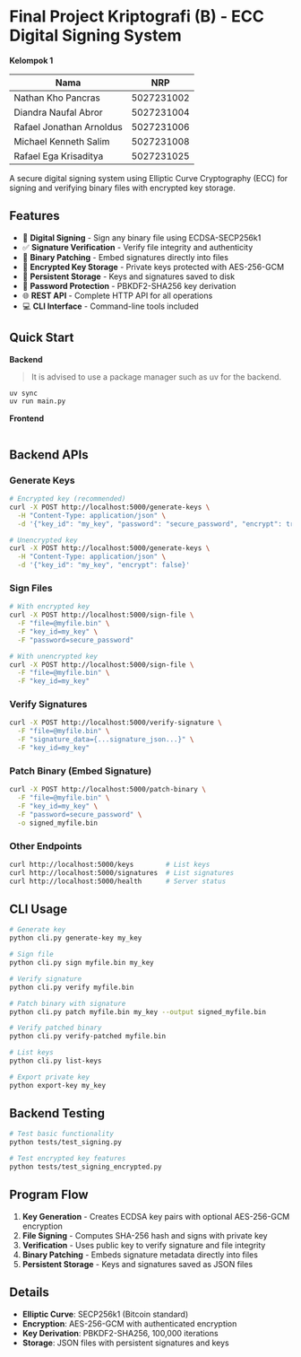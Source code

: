 # Final Project Kriptografi (B) - ECC Digital Signing System

**Kelompok 1**

|Nama|NRP|
|-|-|
|Nathan Kho Pancras|5027231002|
|Diandra Naufal Abror|5027231004|
|Rafael Jonathan Arnoldus|5027231006|
|Michael Kenneth Salim|5027231008|
|Rafael Ega Krisaditya|5027231025|

A secure digital signing system using Elliptic Curve Cryptography (ECC) for signing and verifying binary files with encrypted key storage.

## Features

- 📝 **Digital Signing** - Sign any binary file using ECDSA-SECP256k1
- ✅ **Signature Verification** - Verify file integrity and authenticity  
- 🔧 **Binary Patching** - Embed signatures directly into files
- 🔐 **Encrypted Key Storage** - Private keys protected with AES-256-GCM
- 💾 **Persistent Storage** - Keys and signatures saved to disk
- 🔑 **Password Protection** - PBKDF2-SHA256 key derivation
- 🌐 **REST API** - Complete HTTP API for all operations
- 💻 **CLI Interface** - Command-line tools included

## Quick Start

**Backend**

> It is advised to use a package manager such as uv for the backend.

```bash
uv sync
uv run main.py
```

**Frontend**

```bash
```

## Backend APIs

### Generate Keys
```bash
# Encrypted key (recommended)
curl -X POST http://localhost:5000/generate-keys \
  -H "Content-Type: application/json" \
  -d '{"key_id": "my_key", "password": "secure_password", "encrypt": true}'

# Unencrypted key
curl -X POST http://localhost:5000/generate-keys \
  -H "Content-Type: application/json" \
  -d '{"key_id": "my_key", "encrypt": false}'
```

### Sign Files
```bash
# With encrypted key
curl -X POST http://localhost:5000/sign-file \
  -F "file=@myfile.bin" \
  -F "key_id=my_key" \
  -F "password=secure_password"

# With unencrypted key
curl -X POST http://localhost:5000/sign-file \
  -F "file=@myfile.bin" \
  -F "key_id=my_key"
```

### Verify Signatures
```bash
curl -X POST http://localhost:5000/verify-signature \
  -F "file=@myfile.bin" \
  -F "signature_data={...signature_json...}" \
  -F "key_id=my_key"
```

### Patch Binary (Embed Signature)
```bash
curl -X POST http://localhost:5000/patch-binary \
  -F "file=@myfile.bin" \
  -F "key_id=my_key" \
  -F "password=secure_password" \
  -o signed_myfile.bin
```

### Other Endpoints
```bash
curl http://localhost:5000/keys        # List keys
curl http://localhost:5000/signatures  # List signatures
curl http://localhost:5000/health      # Server status
```

## CLI Usage

```bash
# Generate key
python cli.py generate-key my_key

# Sign file  
python cli.py sign myfile.bin my_key

# Verify signature
python cli.py verify myfile.bin

# Patch binary with signature
python cli.py patch myfile.bin my_key --output signed_myfile.bin

# Verify patched binary
python cli.py verify-patched myfile.bin

# List keys
python cli.py list-keys

# Export private key
python export-key my_key
```

## Backend Testing

```bash
# Test basic functionality
python tests/test_signing.py

# Test encrypted key features
python tests/test_signing_encrypted.py
```

## Program Flow

1. **Key Generation** - Creates ECDSA key pairs with optional AES-256-GCM encryption
2. **File Signing** - Computes SHA-256 hash and signs with private key  
3. **Verification** - Uses public key to verify signature and file integrity
4. **Binary Patching** - Embeds signature metadata directly into files
5. **Persistent Storage** - Keys and signatures saved as JSON files

## Details

- **Elliptic Curve**: SECP256k1 (Bitcoin standard)
- **Encryption**: AES-256-GCM with authenticated encryption
- **Key Derivation**: PBKDF2-SHA256, 100,000 iterations
- **Storage**: JSON files with persistent signatures and keys